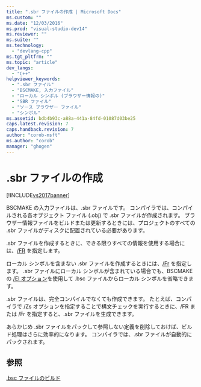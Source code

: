 ```yaml
---
title: ".sbr ファイルの作成 | Microsoft Docs"
ms.custom: ""
ms.date: "12/03/2016"
ms.prod: "visual-studio-dev14"
ms.reviewer: ""
ms.suite: ""
ms.technology: 
  - "devlang-cpp"
ms.tgt_pltfrm: ""
ms.topic: "article"
dev_langs: 
  - "C++"
helpviewer_keywords: 
  - ".sbr ファイル"
  - "BSCMAKE, 入力ファイル"
  - "ローカル シンボル (ブラウザー情報の)"
  - "SBR ファイル"
  - "ソース ブラウザー ファイル"
  - "シンボル"
ms.assetid: bdb4b93c-a88a-441a-84fd-01087d03be25
caps.latest.revision: 7
caps.handback.revision: 7
author: "corob-msft"
ms.author: "corob"
manager: "ghogen"
---
```

# .sbr ファイルの作成
[!INCLUDE[vs2017banner](../../assembler/inline/includes/vs2017banner.md)]

BSCMAKE の入力ファイルは、.sbr ファイルです。  コンパイラでは、コンパイルされる各オブジェクト ファイル \(.obj\) で .sbr ファイルが作成されます。  ブラウザー情報ファイルをビルドまたは更新するときには、プロジェクトのすべての .sbr ファイルがディスクに配置されている必要があります。  
  
 .sbr ファイルを作成するときに、できる限りすべての情報を使用する場合には、[\/FR](../../build/reference/fr-fr-create-dot-sbr-file.md) を指定します。  
  
 ローカル シンボルを含まない .sbr ファイルを作成するときには、[\/Fr](../../build/reference/fr-fr-create-dot-sbr-file.md) を指定します。  .sbr ファイルにローカル シンボルが含まれている場合でも、BSCMAKE の [\/El オプション](../Topic/BSCMAKE%20Options.md)を使用して .bsc ファイルからローカル シンボルを省略できます。  
  
 .sbr ファイルは、完全コンパイルでなくても作成できます。  たとえば、コンパイラで \/Zs オプションを指定することで構文チェックを実行するときに、\/FR または \/Fr を指定すると、.sbr ファイルを生成できます。  
  
 あらかじめ .sbr ファイルをパックして参照しない定義を削除しておけば、ビルド処理はさらに効率的になります。  コンパイラでは、.sbr ファイルが自動的にパックされます。  
  
## 参照  
 [.bsc ファイルのビルド](../../build/reference/building-a-dot-bsc-file.md)